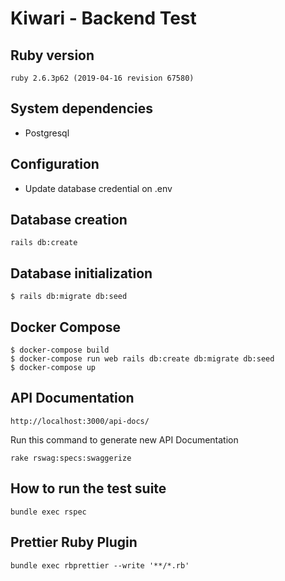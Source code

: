 # Kiwari - Backend Test

## Ruby version
``
ruby 2.6.3p62 (2019-04-16 revision 67580)
``

## System dependencies
* Postgresql

## Configuration
* Update database credential on .env

## Database creation
``
rails db:create
``

## Database initialization
    $ rails db:migrate db:seed


## Docker Compose
    $ docker-compose build
    $ docker-compose run web rails db:create db:migrate db:seed
    $ docker-compose up

## API Documentation
    http://localhost:3000/api-docs/

Run this command to generate new API Documentation

``
rake rswag:specs:swaggerize
``

## How to run the test suite
``
bundle exec rspec
``

## Prettier Ruby Plugin
``
bundle exec rbprettier --write '**/*.rb'
``
